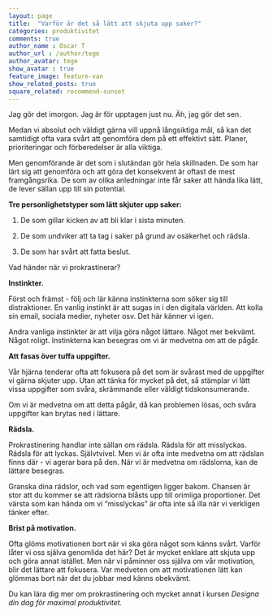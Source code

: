 ```yaml
---
layout: page
title:  "Varför är det så lätt att skjuta upp saker?"
categories: produktivitet
comments: true
author_name : Oscar T
author_url : /author/tege
author_avatar: tege
show_avatar : true
feature_image: feature-van
show_related_posts: true
square_related: recommend-sunset
---
```


Jag gör det imorgon. Jag är för upptagen just nu. 
Äh, jag gör det sen. 

Medan vi absolut och väldigt gärna vill uppnå långsiktiga mål, så kan det samtidigt ofta vara svårt att genomföra dem på ett effektivt sätt. Planer, prioriteringar och förberedelser är alla viktiga.

Men genomförande är det som i slutändan gör hela skillnaden. De som har lärt sig att genomföra och att göra det konsekvent är oftast de mest framgångsrika. De som av olika anledningar inte får saker att hända lika lätt, de lever sällan upp till sin potential.

 **Tre personlighetstyper som lätt skjuter upp saker:**

1. De som gillar kicken av att bli klar i sista minuten.

2. De som undviker att ta tag i saker på grund av osäkerhet och rädsla.

3. De som har svårt att fatta beslut.



Vad händer när vi prokrastinerar?


 **Instinkter.**

Först och främst - följ och lär känna instinkterna som söker sig till distraktioner. En vanlig instinkt är att sugas in i den digitala världen. Att kolla sin email, sociala medier, nyheter osv. Det här känner vi igen.

Andra vanliga instinkter är att vilja göra något lättare. Något mer bekvämt. Något roligt. Instinkterna kan besegras om vi är medvetna om att de pågår.

 **Att fasas över tuffa uppgifter.** 

Vår hjärna tenderar ofta att fokusera på det som är svårast med de uppgifter vi gärna skjuter upp. Utan att tänka för mycket på det, så stämplar vi lätt vissa uppgifter som svåra, skrämmande eller väldigt tidskonsumerande.

Om vi är medvetna om att detta pågår, då kan problemen lösas, och svåra uppgifter kan brytas ned i lättare.

 **Rädsla.**

Prokrastinering handlar inte sällan om rädsla. Rädsla för att misslyckas. Rädsla för att lyckas. Självtvivel. Men vi är ofta inte medvetna om att rädslan finns där - vi agerar bara på den. När vi är medvetna om rädslorna, kan de lättare besegras. 

Granska dina rädslor, och vad som egentligen ligger bakom. Chansen är stor att du kommer se att rädslorna blåsts upp till orimliga proportioner. Det värsta som kan hända om vi “misslyckas” är ofta inte så illa när vi verkligen tänker efter.

 **Brist på motivation.**

Ofta glöms motivationen bort när vi ska göra något som känns svårt. Varför låter vi oss själva genomlida det här? Det är mycket enklare att skjuta upp och göra annat istället. Men när vi påminner oss själva om vår motivation, blir det lättare att fokusera. Var medveten om att motivationen lätt kan glömmas bort när det du jobbar med känns obekvämt.


Du kan lära dig mer om prokrastinering och mycket annat i kursen _Designa din dag för maximal produktivitet._
